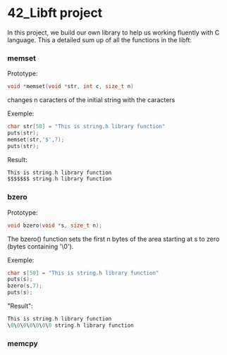 # 42_Libft project

In this project, we build our own library to help us working fluently with C language. This a detailed sum up of all the functions in the libft:

### memset 

Prototype:
```c
void *memset(void *str, int c, size_t n)
```

changes n caracters of the initial string with the caracters 

Exemple:
```c
char str[50] = "This is string.h library function"
puts(str);
memset(str,'$',7);
puts(str);
```
   
Result:
```c
This is string.h library function
$$$$$$$ string.h library function
```

### bzero

Prototype:
```c
void bzero(void *s, size_t n);
```
The bzero() function sets the first n bytes of the area starting at s
to zero (bytes containing '\0').

Exemple:
```c
char s[50] = "This is string.h library function"
puts(s);
bzero(s,7);
puts(s);
```
   
"Result":
```c
This is string.h library function
\0\0\0\0\0\0\0 string.h library function
```

### memcpy


